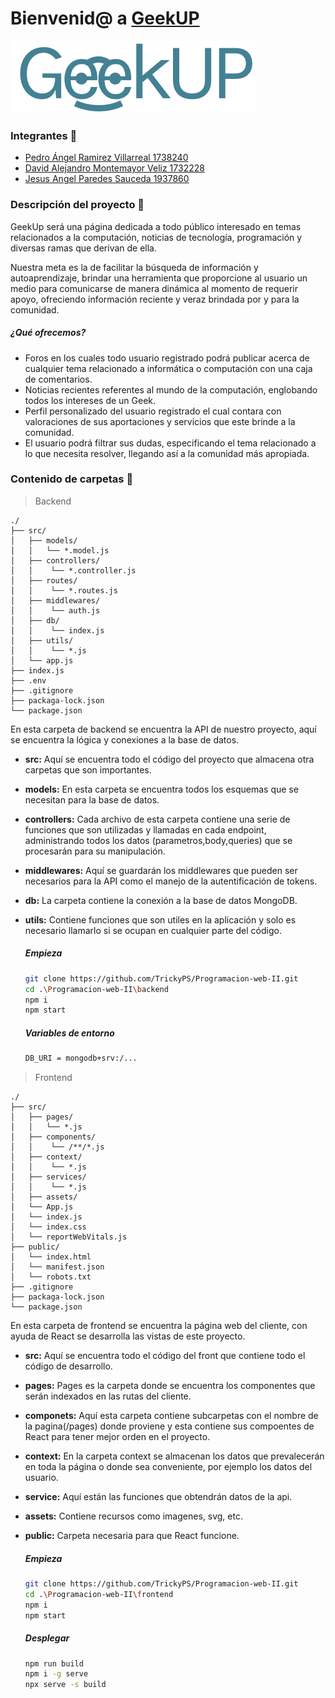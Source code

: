 # Bienvenid@ a [GeekUP](https://geekup.onrender.com)


[![GeekUP](/frontend/src/assets/logo-azul.png)](https://geekup.onrender.com)



 ### Integrantes 💼
 - [Pedro Ángel Ramirez Villarreal 1738240](https://github.com/TrickyPS)
 - [David Alejandro Montemayor Veliz 1732228](https://github.com/DavidAlMove)
 - [Jesus Angel Paredes Sauceda 1937860](https://github.com/Angel03paredes)



### Descripción del proyecto 🚀
GeekUp será una página dedicada a todo público interesado en temas relacionados a la computación, noticias de tecnología, programación y diversas ramas que derivan de ella.

Nuestra meta es la de facilitar la búsqueda de información y autoaprendizaje, brindar una herramienta que proporcione al usuario un medio para comunicarse de manera dinámica al momento de requerir apoyo, ofreciendo información reciente y veraz brindada por y para la comunidad.

##### ¿Qué ofrecemos?
- Foros en los cuales todo usuario registrado podrá publicar acerca de cualquier tema relacionado a informática o computación con una caja de comentarios.
- Noticias recientes referentes al mundo de la computación, englobando todos los intereses de un Geek.
- Perfil personalizado del usuario registrado el cual contara con valoraciones de sus aportaciones y servicios que este brinde a la comunidad.
- El usuario podrá filtrar sus dudas, especificando el tema relacionado a lo que necesita resolver, llegando así a la comunidad más apropiada.

### Contenido de carpetas 📁

> Backend


```
./
├── src/
│   ├── models/
│   │   └── *.model.js
│   ├── controllers/
│   │    └── *.controller.js
│   ├── routes/
│   │    └── *.routes.js
│   ├── middlewares/
│   │    └── auth.js
│   ├── db/
│   │    └── index.js
│   ├── utils/
│   │    └── *.js
│   └── app.js
├── index.js
├── .env
├── .gitignore
├── packaga-lock.json
└── package.json
```

En esta carpeta de backend se encuentra la API  de nuestro proyecto, aquí se encuentra la lógica y conexiones a la base de datos.

- **src:** Aquí se encuentra todo el código del proyecto que almacena otra carpetas que son importantes.
- **models:** En esta carpeta se encuentra todos los esquemas que se necesitan para la base de datos.
- **controllers:** Cada archivo de esta carpeta contiene una serie de funciones que son utilizadas y llamadas en cada endpoint, administrando todos los datos (parametros,body,queries) que se procesarán para su manipulación.
- **middlewares:** Aquí se guardarán los middlewares que pueden ser necesarios para la API como el manejo de la autentificación de tokens.
- **db:** La carpeta contiene la conexión a la base de datos MongoDB.
- **utils:** Contiene funciones que son utiles en la aplicación y solo es necesario llamarlo si se ocupan en cualquier parte del código.

    ##### Empieza
    
    ``` bash  
    git clone https://github.com/TrickyPS/Programacion-web-II.git
    cd .\Programacion-web-II\backend
    npm i
    npm start
    ```
    
    ##### Variables de entorno
    
    ``` bash  
    DB_URI = mongodb+srv:/...
    ```


> Frontend


```
./
├── src/
│   ├── pages/
│   │   └── *.js
│   ├── components/
│   │    └── /**/*.js
│   ├── context/
│   │    └── *.js
│   ├── services/
│   │    └── *.js
│   ├── assets/
│   └── App.js
│   └── index.js
│   └── index.css
│   └── reportWebVitals.js
├── public/
│   └── index.html
│   └── manifest.json
│   └── robots.txt
├── .gitignore
├── packaga-lock.json
└── package.json
```

En esta carpeta de frontend se encuentra la página web del cliente, con ayuda de React se desarrolla las vistas de este proyecto.

- **src:** Aquí se encuentra todo el código del front que contiene todo el código de desarrollo.
- **pages:** Pages es la carpeta donde se encuentra los componentes que serán indexados en las rutas del cliente.
- **componets:** Aquí esta carpeta contiene subcarpetas con el nombre de la pagina(/pages) donde proviene y esta contiene sus compoentes de React para tener mejor orden en el proyecto.
- **context:** En la carpeta context se almacenan los datos que prevalecerán en toda la página o donde sea conveniente, por ejemplo los datos del usuario.
- **service:** Aquí están las funciones que obtendrán datos de la api.
- **assets:** Contiene recursos como imagenes, svg, etc.
- **public:** Carpeta necesaria para que React funcione.

    ##### Empieza

    ``` bash  
    git clone https://github.com/TrickyPS/Programacion-web-II.git
    cd .\Programacion-web-II\frontend
    npm i
    npm start
    ```

    ##### Desplegar

    ``` bash  
    npm run build
    npm i -g serve
    npx serve -s build
    ```
